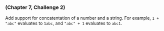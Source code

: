 ### (Chapter 7, Challenge 2) 

Add support for concatentation of a number and a string. For example, `1 + "abc"` evaluates to `1abc`, and `"abc" + 1` evaluates to `abc1`. 